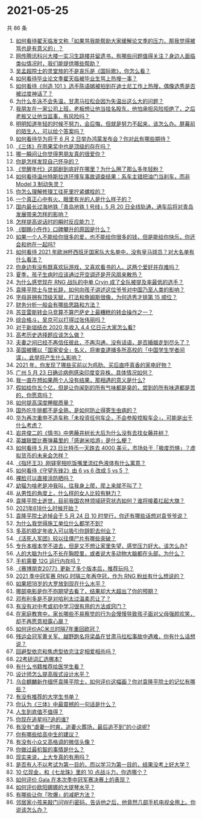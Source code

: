 # 2021-05-25

共 86 条

<!-- BEGIN -->
<!-- 最后更新时间 Tue May 25 2021 10:12:22 GMT+0800 (China Standard Time) -->

1. [如何看待翟天临发文称「如果骂我能帮助大家缓解论文季的压力，那我觉得被骂也是有意义的」？](https://www.zhihu.com/question/461072666)
2. [网传腾讯科兴大楼一实习生跳楼并留遗书，有哪些问题值得关注？身边人面临类似情况时，我们能提供哪些帮助？](https://www.zhihu.com/question/460897836)
3. [吴孟超院士的灵堂放的不是哀乐是《国际歌》，你怎么看？](https://www.zhihu.com/question/461144113)
4. [如何看待毕业论文季翟天临被毕业生骂上热搜一事？](https://www.zhihu.com/question/326331691)
5. [如何看待《创造 101
   》选手陈语嫣被拍到在迪士尼工作上热搜，偶像选秀是否被过度神话了？](https://www.zhihu.com/question/461102674)
6. [为什么冬泳不会失温，甘肃马拉松会因为失温出这么大的问题？](https://www.zhihu.com/question/460950129)
7. [我朋友在一家公司上班，老板想让他当挂名股东，他怕承担风险拒绝了，之后老板又让他当监事，有风险吗？](https://www.zhihu.com/question/362109964)
8. [明明知道年轻的时候不努力，会后悔，但就是努力不起来，该怎么办。屏幕前的陌生人，可以给个答案吗？](https://www.zhihu.com/question/460760077)
9. [如何看待华为将于 6 月 2 日举办鸿蒙发布会？你对此有哪些期待？](https://www.zhihu.com/question/461265675)
10. [《三体》在雨果奖中也是顶级的存在吗？](https://www.zhihu.com/question/375868993)
11. [哪一瞬间让你觉得男朋友真的很爱你？](https://www.zhihu.com/question/356450688)
12. [你是怎样发现自己怀孕的？](https://www.zhihu.com/question/46896932)
13. [《觉醒年代》这部剧到底好在哪里？为什么圈了那么多年轻粉？](https://www.zhihu.com/question/459410613)
14. [如何看待温州特斯拉连环撞车事故调查结果：系车主错把油门当刹车，而非 Model 3
    制动失灵？](https://www.zhihu.com/question/460994177)
15. [你怎么理解修理工往死里拧紧螺栓的？](https://www.zhihu.com/question/330337597)
16. [一个真正心中有火、眼里有光的人是什么样子的？](https://www.zhihu.com/question/424454066)
17. [国内最长过海地铁「青岛地铁 1 号线」5 月 20
    日全线轨通，通车后将对青岛发展带来怎样的影响？](https://www.zhihu.com/question/460610229)
18. [怎样提高说话时的瞬时反应能力？](https://www.zhihu.com/question/20733826)
19. [《御赐小仵作》口碑攀升的原因是什么？](https://www.zhihu.com/question/458323942)
20. [如果一个人不能给你很多的爱，也不能给你很多的钱，但是能给你快乐，你还会和他在一起吗?](https://www.zhihu.com/question/458007669)
21. [如何看待 2021
    年欧洲杯西班牙国家队大名单中，没有皇马球员？对大名单有什么看法？](https://www.zhihu.com/question/461189103)
22. [你身边有没有既喜欢玩游戏，又喜欢看书的人，这两个爱好并存难吗？](https://www.zhihu.com/question/309041066)
23. [夏季，孩子生病时应该通过开空调还是开风扇来散热？](https://www.zhihu.com/question/459275922)
24. [为什么感觉现在 RNG 战队的中单 Cryin
    成了全队被提及率最低的选手？](https://www.zhihu.com/question/459637700)
25. [袁隆平院士与世长辞，如何向孩子讲述这位爷爷对中国乃至人类的影响？](https://www.zhihu.com/question/460783227)
26. [字母哥拥有顶级天赋，打法和詹姆斯很像，为何选秀才排第 15
    顺位？](https://www.zhihu.com/question/459746722)
27. [财务分析一般会有哪些思路和方法？](https://www.zhihu.com/question/63344625)
28. [苏亚雷斯转会马竞算不算巴萨史上最糟糕的转会操作之一？](https://www.zhihu.com/question/461046812)
29. [综合格斗，吴京可以打得过张伟丽吗？](https://www.zhihu.com/question/423787485)
30. [对于新垣结衣 2020 年收入 4.4 亿日元大家怎么看?](https://www.zhihu.com/question/460388125)
31. [高考历史选择题应该怎么做？](https://www.zhihu.com/question/23799254)
32. [夫妻之间已经不再信任彼此，不再沟通，没有话语，是否婚姻走到尽头了？](https://www.zhihu.com/question/452194109)
33. [英国被曝以「国家安全」名义，将审查逮捕多所高校的「中国学生学者间谍」，此举将产生什么影响？](https://www.zhihu.com/question/461115877)
34. [2021 年，你发现了哪些买前以为鸡肋、买后直呼真香的家电好物？](https://www.zhihu.com/question/439261537)
35. [广州 5 月 23 日确诊病例感染印度变异株，具体情况如何？](https://www.zhihu.com/question/461097419)
36. [我一直在想如果两个人没有结果，那相遇的意义是什么?](https://www.zhihu.com/question/458137332)
37. [假如给你五个亿，但是让你闻到的所有气味都是臭的，尝到的所有味道都是苦的，你愿意吗？](https://www.zhihu.com/question/455732442)
38. [如何提高深度睡眠质量？](https://www.zhihu.com/question/21367788)
39. [国外吃牛排都不是全熟，是如何防止得寄生虫病的？](https://www.zhihu.com/question/31209119)
40. [华为再次重申不造车称「未投资任何车企，不会参股控股车企」，可能是出于什么考虑？](https://www.zhihu.com/question/461125573)
41. [岩井俊二的《情书》中男藤井树长大后为什么没有去找女藤井树？](https://www.zhihu.com/question/299839767)
42. [英雄联盟比赛弹幕里的「感谢米哈游」是什么梗？](https://www.zhihu.com/question/459465233)
43. [如何看待 5 月 23 日比特币一天跌去 4000
    美元，市场处于「极度恐惧」？虚拟货币的未来会怎样？](https://www.zhihu.com/question/461095932)
44. [《指环王3》刚铎宰相吃饭嘴里流红色液体有什么寓意？](https://www.zhihu.com/question/353633870)
45. [如何看待《守望先锋2》由 6 vs 6 改成 5 vs 5 ？](https://www.zhihu.com/question/460587592)
46. [裸脸可以直接涂防晒吗？](https://www.zhihu.com/question/310586987)
47. [幼猫为啥老是冲我叫，往我身上爬，爬上来就不叫了？](https://www.zhihu.com/question/460081963)
48. [从男性的角度上，什么样的女人比较有魅力？](https://www.zhihu.com/question/26121881)
49. [袁隆平院士逝世，目前我国农林领域研究状态如何？谁将接着扛起大旗？](https://www.zhihu.com/question/460815298)
50. [2021年618什么时候开始？](https://www.zhihu.com/question/459767961)
51. [袁隆平院士追悼会于 5 月 24 日 10
    时举行，你还有哪些话想对袁爷爷说？](https://www.zhihu.com/question/461057842)
52. [为什么我觉得施工单位什么都学不到?](https://www.zhihu.com/question/403999549)
53. [多高的稳定年收入可以吸引你辞职去创业？](https://www.zhihu.com/question/461040377)
54. [《活死人军团》较以往僵尸片有哪些突破？](https://www.zhihu.com/question/460636816)
55. [专升本根本学不进去，但是又不想让家里失望，感觉压力好大。该怎么办?](https://www.zhihu.com/question/452800161)
56. [人的大脑为什么不长在胸腔里，或者说大多动物大脑都在头部，为什么？](https://www.zhihu.com/question/431761419)
57. [手机需要 12G 运行内存吗？](https://www.zhihu.com/question/375186677)
58. [《赛博朋克2077》更新了多个版本后，推荐玩吗？](https://www.zhihu.com/question/459261164)
59. [2021 季中冠军赛 RNG 时隔三年再夺冠，作为 RNG
    粉丝有什么想说的？](https://www.zhihu.com/question/461077796)
60. [如果把18岁的大罗放到现在什么水平？](https://www.zhihu.com/question/460741575)
61. [哪部电影是你不抱期望去看了，结果却大大超出了你的预期？](https://www.zhihu.com/question/459734628)
62. [邓布利多是不是对哈利太过温柔忍让了？](https://www.zhihu.com/question/372051628)
63. [有没有对中考或初中学习很有用的方法或窍门？](https://www.zhihu.com/question/39983869)
64. [在家庭教育中，家长哪些不易察觉的行为会慢慢导致孩子面对父母强颜欢笑，却不再愿意袒露心扉？](https://www.zhihu.com/question/459355038)
65. [如何评价AC米兰时隔7年重回欧冠？](https://www.zhihu.com/question/461084243)
66. [残运会冠军黄关军、越野跑名将梁晶在甘肃马拉松事故中遇难，你有什么话想说？](https://www.zhihu.com/question/460968811)
67. [回避型依恋和焦虑型依恋注定相爱相杀吗？](https://www.zhihu.com/question/375537174)
68. [22考研词汇选哪本?](https://www.zhihu.com/question/440153505)
69. [有什么书籍推荐给医学生看？](https://www.zhihu.com/question/24346913)
70. [设计师怎么提高版式设计水平？](https://www.zhihu.com/question/32096068)
71. [乌合麒麟新作缅怀袁隆平院士，如何评价这幅画？你对袁隆平院士的记忆有哪些？](https://www.zhihu.com/question/460974262)
72. [有没有推荐的大学生书单？](https://www.zhihu.com/question/379721912)
73. [你认为《三体》中最震撼的一句话是什么？](https://www.zhihu.com/question/385420567)
74. [人生到底值不值得？](https://www.zhihu.com/question/307311764)
75. [你现在追星吗?追的谁?](https://www.zhihu.com/question/453024585)
76. [有没有“虐妻一时爽，追妻火葬场，最后追不到”的小说呢?](https://www.zhihu.com/question/397071668)
77. [你有哪些给高中生的建议？](https://www.zhihu.com/question/34684896)
78. [有没有小众又高格调的微信头像？](https://www.zhihu.com/question/412524633)
79. [你做过最机智的事情是什么？](https://www.zhihu.com/question/21850038)
80. [现实来说，上大专真的有用吗？](https://www.zhihu.com/question/457474857)
81. [是否有人不以考试为第一目的，而以学习为第一目的，结果没考上好大学？](https://www.zhihu.com/question/460572682)
82. [10 亿现金，和《七龙珠》里的 10 点战斗力，你选哪个？](https://www.zhihu.com/question/460173231)
83. [如何评价 Gala 在本次季中冠军赛决赛上的表现？](https://www.zhihu.com/question/461058033)
84. [如何评价欧阳娜娜的大提琴水平？](https://www.zhihu.com/question/24905791)
85. [有哪些让你「吹爆」的减肥方法？](https://www.zhihu.com/question/345589253)
86. [邻居家小孩来敲门问WiFi密码，告诉他之后，他竟然几部手机电视全用上。你说该怎么办？](https://www.zhihu.com/question/331281360)

<!-- END -->
